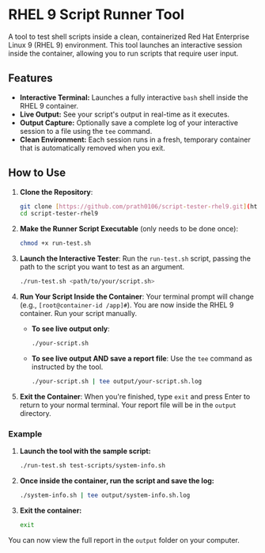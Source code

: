 # RHEL 9 Script Runner Tool

A tool to test shell scripts inside a clean, containerized Red Hat Enterprise Linux 9 (RHEL 9) environment. This tool launches an interactive session inside the container, allowing you to run scripts that require user input.

## Features

* **Interactive Terminal:** Launches a fully interactive `bash` shell inside the RHEL 9 container.
* **Live Output:** See your script's output in real-time as it executes.
* **Output Capture:** Optionally save a complete log of your interactive session to a file using the `tee` command.
* **Clean Environment:** Each session runs in a fresh, temporary container that is automatically removed when you exit.

## How to Use

1.  **Clone the Repository**:
    ```bash
    git clone [https://github.com/prath0106/script-tester-rhel9.git](https://github.com/prath0106/script-tester-rhel9.git)
    cd script-tester-rhel9
    ```

2.  **Make the Runner Script Executable** (only needs to be done once):
    ```bash
    chmod +x run-test.sh
    ```

3.  **Launch the Interactive Tester**:
    Run the `run-test.sh` script, passing the path to the script you want to test as an argument.
    ```bash
    ./run-test.sh <path/to/your/script.sh>
    ```

4.  **Run Your Script Inside the Container**:
    Your terminal prompt will change (e.g., `[root@container-id /app]#`). You are now inside the RHEL 9 container. Run your script manually.

    * **To see live output only**:
        ```bash
        ./your-script.sh
        ```
    * **To see live output AND save a report file**:
        Use the `tee` command as instructed by the tool.
        ```bash
        ./your-script.sh | tee output/your-script.sh.log
        ```

5.  **Exit the Container**:
    When you're finished, type `exit` and press Enter to return to your normal terminal. Your report file will be in the `output` directory.

### Example

1.  **Launch the tool with the sample script:**
    ```bash
    ./run-test.sh test-scripts/system-info.sh
    ```

2.  **Once inside the container, run the script and save the log:**
    ```bash
    ./system-info.sh | tee output/system-info.sh.log
    ```

3.  **Exit the container:**
    ```bash
    exit
    ```

You can now view the full report in the `output` folder on your computer.